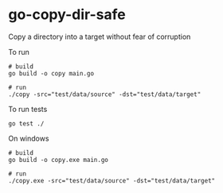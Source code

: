 # go-copy-dir-safe
Copy a directory into a target without fear of corruption

To run

```
# build
go build -o copy main.go

# run
./copy -src="test/data/source" -dst="test/data/target"
```

To run tests 
```
go test ./
```

On windows

```
# build
go build -o copy.exe main.go

# run
./copy.exe -src="test/data/source" -dst="test/data/target"
```
